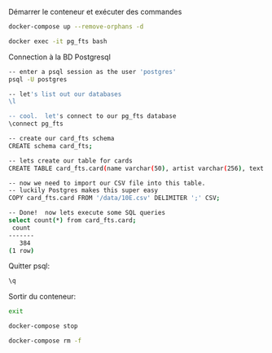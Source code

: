 Démarrer le conteneur et exécuter des commandes
```bash
docker-compose up --remove-orphans -d

docker exec -it pg_fts bash
```
Connection à la BD Postgresql
```bash
-- enter a psql session as the user 'postgres'
psql -U postgres

-- let's list out our databases
\l

-- cool.  let's connect to our pg_fts database
\connect pg_fts

-- create our card_fts schema
CREATE schema card_fts;

-- lets create our table for cards
CREATE TABLE card_fts.card(name varchar(50), artist varchar(256), text TEXT);

-- now we need to import our CSV file into this table.
-- luckily Postgres makes this super easy
COPY card_fts.card FROM '/data/10E.csv' DELIMITER ';' CSV;

-- Done!  now lets execute some SQL queries
select count(*) from card_fts.card;
 count 
-------
   384
(1 row)
```

Quitter psql:
```bash
\q
```

Sortir du conteneur:
```bash
exit
```

```bash
docker-compose stop

docker-compose rm -f
```